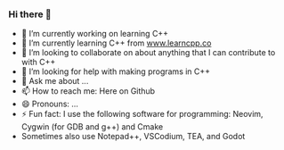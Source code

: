 ### Hi there 👋

- 🔭 I’m currently working on learning C++
- 🌱 I’m currently learning C++ from www.learncpp.co
- 👯 I’m looking to collaborate on about anything that I can contribute to with C++
- 🤔 I’m looking for help with making programs in C++
- 💬 Ask me about ...
- 📫 How to reach me: Here on Github
- 😄 Pronouns: ...
- ⚡ Fun fact: I use the following software for programming: Neovim, Cygwin (for GDB and g++) and Cmake
-    Sometimes also use Notepad++, VSCodium, TEA, and Godot

